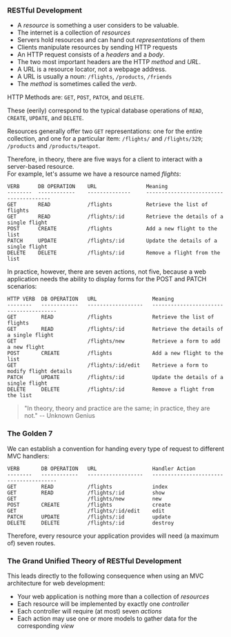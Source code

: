 ### RESTful Development

* A _resource_ is something a user considers to be valuable.
* The internet is a collection of _resources_
* Servers hold resources and can hand out _representations_ of them
* Clients manipulate resources by sending HTTP requests
* An HTTP request consists of a _headers_ and a _body_.
* The two most important headers are the HTTP _method_ and _URL_.
* A URL is a resource locator, not a webpage address.
* A URL is usually a noun: `/flights`, `/products`, `/friends`
* The _method_ is sometimes called the _verb_.

HTTP Methods are: `GET`, `POST`, `PATCH`, and `DELETE`.

These (eerily) correspond to the typical database operations of
`READ`, `CREATE`, `UPDATE`, and `DELETE`.

Resources generally offer two `GET` representations: one for the entire collection,
and one for a particular item: `/flights/` and `/flights/329`; `/products` and `/products/teapot`.

Therefore, in theory, there are five ways for a client to interact with a server-based resource.  
For example, let's assume we have a resource named _flights_:

```
VERB      DB OPERATION    URL                Meaning
--------  ------------    --------------     ---------------------------------------
GET       READ            /flights           Retrieve the list of flights
GET       READ            /flights/:id       Retrieve the details of a single flight
POST      CREATE          /flights           Add a new flight to the list
PATCH     UPDATE          /flights/:id       Update the details of a single flight
DELETE    DELETE          /flights/:id       Remove a flight from the list
```

In practice, however, there are seven actions, not five, because a web application
needs the ability to display forms for the POST and PATCH scenarios:

```
HTTP VERB  DB OPERATION   URL                  Meaning
--------   ------------   ------------------   ---------------------------------------
GET        READ           /flights             Retrieve the list of flights
GET        READ           /flights/:id         Retrieve the details of a single flight
GET                       /flights/new         Retrieve a form to add a new flight
POST       CREATE         /flights             Add a new flight to the list
GET                       /flights/:id/edit    Retrieve a form to modify flight details
PATCH      UPDATE         /flights/:id         Update the details of a single flight
DELETE     DELETE         /flights/:id         Remove a flight from the list
```

> "In theory, theory and practice are the same; in practice, they are not." -- Unknown Genius

### The Golden 7

We can establish a convention for handing every type of request to different MVC handlers:

```
VERB       DB OPERATION   URL                  Handler Action
--------   ------------   ------------------   ---------------------------------------
GET        READ           /flights             index
GET        READ           /flights/:id         show
GET                       /flights/new         new
POST       CREATE         /flights             create
GET                       /flights/:id/edit    edit
PATCH      UPDATE         /flights/:id         update
DELETE     DELETE         /flights/:id         destroy
```

Therefore, every resource your application provides will need (a maximum of) seven routes.  

### The Grand Unified Theory of RESTful Development

This leads directly to the following consequence when using an MVC architecture
for web development:

* Your web application is nothing more than a collection of _resources_
* Each resource will be implemented by exactly one _controller_
* Each controller will require (at most) seven _actions_
* Each action may use one or more models to gather data for the corresponding _view_
